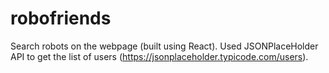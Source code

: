 # robofriends

Search robots on the webpage (built using React). Used JSONPlaceHolder API to get the list of users (https://jsonplaceholder.typicode.com/users).
